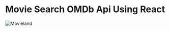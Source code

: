 # Movie Search OMDb Api Using React
![Movieland](https://user-images.githubusercontent.com/109071310/227459987-838d0c88-2d77-4b4d-84fd-ddc57d551992.jpeg)

